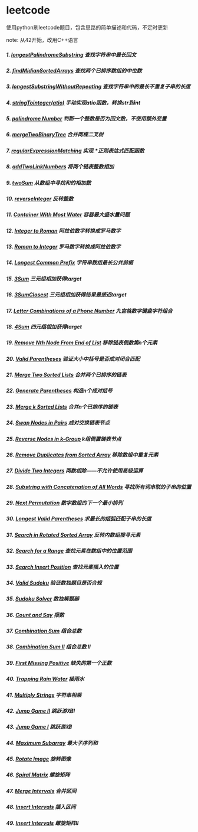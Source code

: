 # leetcode
使用python刷leetcode题目，包含思路的简单描述和代码，不定时更新

note:
    从42开始，改用C++语言

##### 1. [longestPalindromeSubstring](https://github.com/SherlockUnknowEn/leetcode/tree/master/1-9/1.%20longestPalindromeSubstring(Medium)) 查找字符串中最长回文
##### 2. [findMidianSortedArrays](https://github.com/SherlockUnknowEn/leetcode/tree/master/1-9/2.%20findMidianSortedArrays(Hard)) 查找两个已排序数组的中位数
##### 3. [longestSubstringWithoutRepeating](https://github.com/SherlockUnknowEn/leetcode/tree/master/1-9/3.%20longestSubstringWithoutRepeating(Medium)) 查找字符串中的最长不重复子串的长度
##### 4. [stringTointeger(atio)](https://github.com/SherlockUnknowEn/leetcode/tree/master/1-9/4.%20stringToInteger(atio)(Medium)) 手动实现atio函数，转换str到int
##### 5. [palindrome Number](https://github.com/SherlockUnknowEn/leetcode/tree/master/1-9/5.%20palindromeNumber(Easy)) 判断一个整数是否为回文数，不使用额外变量
##### 6. [mergeTwoBinaryTree](https://github.com/SherlockUnknowEn/leetcode/tree/master/1-9/6.%20mergeTwoBinaryTree(Easy)) 合并两棵二叉树
##### 7. [regularExpressionMatching](https://github.com/SherlockUnknowEn/leetcode/tree/master/1-9/7.%20regularExpressionMatching(Hard)) 实现.*正则表达式匹配函数
##### 8. [addTwoLinkNumbers](https://github.com/SherlockUnknowEn/leetcode/tree/master/1-9/8.%20addTwoLinkedNumbers(Medium)) 将两个链表整数相加
##### 9. [twoSum](https://github.com/SherlockUnknowEn/leetcode/tree/master/1-9/9.%20twoSum(Easy)) 从数组中寻找和的相加数
##### 10. [reverseInteger](https://github.com/SherlockUnknowEn/leetcode/tree/master/10-19/10.%20reverseInteger(Easy)) 反转整数
##### 11. [Container With Most Water](https://github.com/SherlockUnknowEn/leetcode/tree/master/10-19/11.%20Container%20With%20Most%20Water(Medium)) 容器最大盛水量问题
##### 12. [Integer to Roman](https://github.com/SherlockUnknowEn/leetcode/tree/master/10-19/12.%20Integer%20to%20Roman(Medium)) 阿拉伯数字转换成罗马数字
##### 13. [Roman to Integer](https://github.com/SherlockUnknowEn/leetcode/tree/master/10-19/13.%20Roman%20to%20integer(Easy)) 罗马数字转换成阿拉伯数字
##### 14. [Longest Common Prefix](https://github.com/SherlockUnknowEn/leetcode/tree/master/10-19/14.%20Longest%20Common%20Prefix(Easy)) 字符串数组最长公共前缀
##### 15. [3Sum](https://github.com/SherlockUnknowEn/leetcode/tree/master/10-19/15.%203Sum(Medium)) 三元组相加获得target
##### 16. [3SumClosest](https://github.com/SherlockUnknowEn/leetcode/tree/master/10-19/16.%203SumClosest(Medium)) 三元组相加获得结果最接近target
##### 17. [Letter Combinations of a Phone Number](https://github.com/SherlockUnknowEn/leetcode/tree/master/10-19/17.%20Letter%20Combinations%20of%20a%20Phone%20Number(Medium)) 九宫格数字键盘字符组合
##### 18. [4Sum](https://github.com/SherlockUnknowEn/leetcode/tree/master/10-19/18.%204Sum(Medium)) 四元组相加获得target
##### 19. [Remove Nth Node From End of List](https://github.com/SherlockUnknowEn/leetcode/tree/master/10-19/19.%20Remove%20Nth%20Node%20From%20End%20of%20List(Medium)) 移除链表倒数第n个元素
##### 20. [Valid Parentheses](https://github.com/SherlockUnknowEn/leetcode/tree/master/20-29/20.%20Valid%20Parentheses(Easy)) 验证大小中括号是否成对闭合匹配
##### 21. [Merge Two Sorted Lists](https://github.com/SherlockUnknowEn/leetcode/tree/master/20-29/21.%20Merge%20Two%20Sorted%20Lists(Easy)) 合并两个已排序的链表
##### 22. [Generate Parentheses](https://github.com/SherlockUnknowEn/leetcode/tree/master/20-29/22.%20Generate%20Parentheses(Medium)) 构造n个成对括号
##### 23. [Merge k Sorted Lists](https://github.com/SherlockUnknowEn/leetcode/tree/master/20-29/23.%20Merge%20k%20Sorted%20Lists(Hard)) 合并n个已排序的链表
##### 24. [Swap Nodes in Pairs](https://github.com/SherlockUnknowEn/leetcode/tree/master/20-29/24.%20Swap%20Nodes%20in%20Pairs(Medium)) 成对交换链表节点
##### 25. [Reverse Nodes in k-Group](https://github.com/SherlockUnknowEn/leetcode/tree/master/20-29/25.%20Reverse%20Nodes%20in%20k-Group(Hard)) k组倒置链表节点
##### 26. [Remove Duplicates from Sorted Array](https://github.com/SherlockUnknowEn/leetcode/tree/master/20-29/26.%20Remove%20Duplicates%20from%20Sorted%20Array(Easy)) 移除数组中重复元素
##### 27. [Divide Two Integers](https://github.com/SherlockUnknowEn/leetcode/tree/master/20-29/27.%20Divide%20Two%20Integers(Hard)) 两数相除——不允许使用高级运算
##### 28. [Substring with Concatenation of All Words](https://github.com/SherlockUnknowEn/leetcode/tree/master/20-29/28.%20Substring%20with%20Concatenation%20of%20All%20Words(Hard)) 寻找所有词串联的子串的位置
##### 29. [Next Permutation](https://github.com/SherlockUnknowEn/leetcode/tree/master/20-29/29.%20Next%20Permutation(Medium)) 数字数组的下一个最小排列
##### 30. [Longest Valid Parentheses](https://github.com/SherlockUnknowEn/leetcode/tree/master/30-39/30.%20Longest%20Valid%20Parentheses(Hard)) 求最长的括弧匹配子串的长度
##### 31. [Search in Rotated Sorted Array](https://github.com/SherlockUnknowEn/leetcode/tree/master/30-39/31.%20Search%20in%20Rotated%20Sorted%20Array(Medium)) 反转内数组搜寻元素
##### 32. [Search for a Range](https://github.com/SherlockUnknowEn/leetcode/tree/master/30-39/32.%20Search%20for%20a%20Range(Medium)) 查找元素在数组中的位置范围
##### 33. [Search Insert Position](https://github.com/SherlockUnknowEn/leetcode/tree/master/30-39/33.%20Search%20Insert%20Position(Easy)) 查找元素插入的位置
##### 34. [Valid Sudoku](https://github.com/SherlockUnknowEn/leetcode/tree/master/30-39/34.%20Valid%20Sudoku(Medium)) 验证数独题目是否合规
##### 35. [Sudoku Solver](https://github.com/SherlockUnknowEn/leetcode/tree/master/30-39/35.%20Sudoku%20Solver(Hard)) 数独解题器
##### 36. [Count and Say](https://github.com/SherlockUnknowEn/leetcode/tree/master/30-39/36.%20Count%20and%20Say(Easy)) 报数
##### 37. [Combination Sum](https://github.com/SherlockUnknowEn/leetcode/tree/master/30-39/37.%20Combination%20Sum(Medium)) 组合总数
##### 38. [Combination Sum II](https://github.com/SherlockUnknowEn/leetcode/tree/master/30-39/38.%20Combination%20Sum%20II(Medium)) 组合总数 II
##### 39. [First Missing Positive](https://github.com/SherlockUnknowEn/leetcode/tree/master/30-39/39.%20First%20Missing%20Positive(Hard)) 缺失的第一个正数
##### 40. [Trapping Rain Water](https://github.com/SherlockUnknowEn/leetcode/tree/master/40-49/40.%20Trapping%20Rain%20Water(Hard)) 接雨水
##### 41. [Multiply Strings](https://github.com/SherlockUnknowEn/leetcode/tree/master/40-49/41.%20Multiply%20Strings(Medium)) 字符串相乘
##### 42. [Jump Game II](https://github.com/SherlockUnknowEn/leetcode/tree/master/40-49/42.%20Jump%20Game%20II(Hard)) 跳跃游戏II
##### 43. [Jump Game I](https://github.com/SherlockUnknowEn/leetcode/tree/master/40-49/43.%20Jump%20Game%20I(Medium)) 跳跃游戏I
##### 44. [Maximum Subarray](https://github.com/SherlockUnknowEn/leetcode/tree/master/40-49/44.%20Maximum%20Subarray(Easy)) 最大子序列和
##### 45. [Rotate Image](https://github.com/SherlockUnknowEn/leetcode/tree/master/40-49/45.%20Rotate%20Image(Medium)) 旋转图像
##### 46. [Spiral Matrix](https://github.com/SherlockUnknowEn/leetcode/tree/master/40-49/46.%20Spiral%20Matrix(Medium)) 螺旋矩阵
##### 47. [Merge Intervals](https://github.com/SherlockUnknowEn/leetcode/tree/master/40-49/47.%20Merge%20Intervals(Medium)) 合并区间
##### 48. [Insert Intervals](https://github.com/SherlockUnknowEn/leetcode/tree/master/40-49/48.%20Insert%20Interval(Hard)) 插入区间
##### 49. [Insert Intervals](https://github.com/SherlockUnknowEn/leetcode/tree/master/40-49/49.%20Spiral%20Matrix%20II(Medium)) 螺旋矩阵II
